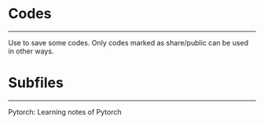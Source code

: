 # Codes
---
Use to save some codes. Only codes marked as share/public can be used in other ways.

# Subfiles
---
Pytorch: Learning notes of Pytorch
